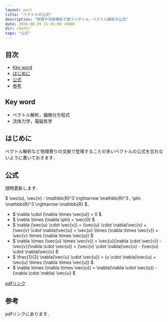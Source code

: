 ```yaml
---
layout: post
title: "ベクトルの公式"
description: "物理や流体関係で使うベクトル，ベクトル解析の公式"
date: 2020-08-29 15:45:00 +0900
dir: /math/
tags: "公式"
---
```


## 目次
- [Key word](#key-word)
- [はじめに](#はじめに)
- [公式](#公式)
- [参考](#参考)
<!-- - [注意](#注意) -->

## Key word
- ベクトル解析，偏微分方程式
- 流体力学，電磁気学

## はじめに
ベクトル解析など物理寄りの文脈で登場することの多いベクトルの公式を忘れないように書いておきます．

## 公式
随時更新します．

$ \vec{u}, \vec{v} : \mathbb{R}^3 \rightarrow \mathbb{R}^3 , \phi: \mathbb{R}^3 \rightarrow \mathbb{R} $．
- $ \nabla \cdot (\nabla \times \vec{u}) = 0 $
- $ \nabla \times (\nabla \phi) = \vec{0} $
- $ \nabla (\vec{u} \cdot \vec{v}) = (\vec{u} \cdot \nabla)\vec{v} + (\vec{v} \cdot \nabla)\vec{u} + \vec{u} \times (\nabla \times \vec{v}) + \vec{v} \times (\nabla \times \vec{u}) $
- $ \nabla \times (\vec{u} \times \vec{v}) = \vec{u}(\nabla \cdot \vec{v}) - \vec{v}(\nabla \cdot \vec{u}) + (\vec{v} \cdot \nabla)\vec{u} - (\vec{u} \cdot \nabla)\vec{v} $
- $ \frac{1}{2} \nabla(\vec{u} \cdot \vec{u}) = (u \cdot \nabla)\vec{u} + \vec{u} \times (\nabla \times \vec{u}) $
- $ \nabla \times (\nabla \times \vec{u}) = \nabla(\nabla \cdot \vec{u}) - (\nabla \cdot \nabla) \vec{u} $

[pdfリンク](/math/pdf/vector_identities.pdf)
## 参考
pdfリンクにあります．
<!-- ## 注意 -->
